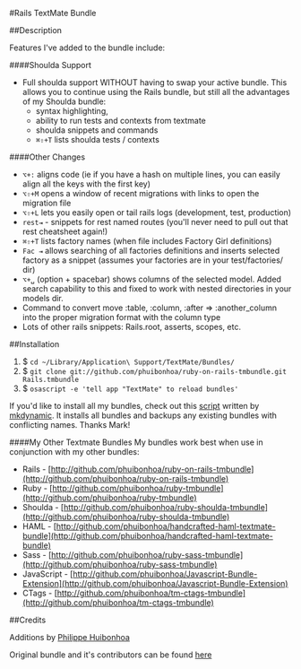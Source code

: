#Rails TextMate Bundle

##Description

Features I've added to the bundle include:

####Shoulda Support
 * Full shoulda support WITHOUT having to swap your active bundle.  This allows you to continue using the Rails bundle, but still all the advantages of my Shoulda bundle:
   * syntax highlighting, 
   * ability to run tests and contexts from textmate
   * shoulda snippets and commands
   * <code>⌘⇧+T</code> lists shoulda tests / contexts

####Other Changes
 * <code>⌥+:</code> aligns code (ie if you have a hash on multiple lines, you can easily align all the keys with the first key)
 * <code>⌥⇧+M</code> opens a window of recent migrations with links to open the migration file
 * <code>⌥⇧+L</code> lets you easily  open or tail rails logs (development, test, production) 
 * <code>rest⇥</code> - snippets for rest named routes (you'll never need to pull out that rest cheatsheet again!)
 * <code>⌘⇧+T</code> lists factory names (when file includes Factory Girl definitions)
 * <code>Fac ⇥</code> allows searching of all factories definitions and inserts selected factory as a snippet (assumes your factories are in your test/factories/ dir)
 * <code>⌥+␣</code> (option + spacebar) shows columns of the selected model.  Added search capability to this and fixed to work with nested directories in your models dir.
 * Command to convert move :table, :column, :after => :another_column into the proper migration format with the column type
 * Lots of other rails snippets: Rails.root, asserts, scopes, etc.  
 
##Installation

1. $ `cd ~/Library/Application\ Support/TextMate/Bundles/`
2. $ `git clone git://github.com/phuibonhoa/ruby-on-rails-tmbundle.git Rails.tmbundle`
3. $ `osascript -e 'tell app "TextMate" to reload bundles'`

If you'd like to install all my bundles, check out this [script](http://gist.github.com/443129) written by [mkdynamic](http://github.com/mkdynamic).  It installs all bundles and backups any existing bundles with conflicting names.  Thanks Mark!

####My Other Textmate Bundles
My bundles work best when use in conjunction with my other bundles:

 * Rails - [http://github.com/phuibonhoa/ruby-on-rails-tmbundle](http://github.com/phuibonhoa/ruby-on-rails-tmbundle)
 * Ruby - [http://github.com/phuibonhoa/ruby-tmbundle](http://github.com/phuibonhoa/ruby-tmbundle)
 * Shoulda - [http://github.com/phuibonhoa/ruby-shoulda-tmbundle](http://github.com/phuibonhoa/ruby-shoulda-tmbundle)
 * HAML - [http://github.com/phuibonhoa/handcrafted-haml-textmate-bundle](http://github.com/phuibonhoa/handcrafted-haml-textmate-bundle)
 * Sass - [http://github.com/phuibonhoa/ruby-sass-tmbundle](http://github.com/phuibonhoa/ruby-sass-tmbundle)
 * JavaScript - [http://github.com/phuibonhoa/Javascript-Bundle-Extension](http://github.com/phuibonhoa/Javascript-Bundle-Extension)
 * CTags - [http://github.com/phuibonhoa/tm-ctags-tmbundle](http://github.com/phuibonhoa/tm-ctags-tmbundle)

##Credits

Additions by [Philippe Huibonhoa](http://github.com/phuibonhoa)


Original bundle and it's contributors can be found [here](http://github.com/drnic/ruby-on-rails-tmbundle)
